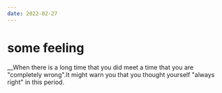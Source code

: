 ```yaml
---
date: 2022-02-27
---
```


# some feeling

__When there is a long time that you did meet a time that you are "completely wrong".It might warn you that you thought yourself "always right" in this period.
